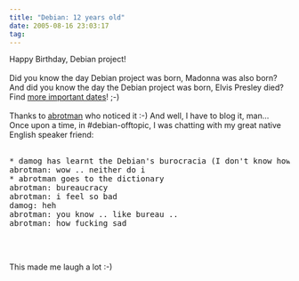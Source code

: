 ```yaml
---
title: "Debian: 12 years old"
date: 2005-08-16 23:03:17
tag: 
---
```

<p>Happy Birthday, Debian project!<br/><br/>
Did you know the day Debian project was born, Madonna was also born?
And did you know the day the Debian project was born, Elvis Presley
died? Find <a href="http://en.wikipedia.org/wiki/August_16" target="_blank">more important dates</a>! ;-)<br/><br/>
Thanks to <a href="http://phoenix.lhup.edu/~abrotman/" target="_blank">abrotman</a> who noticed it :-) And well, I have to blog it,
man&#8230; Once upon a time, in #debian-offtopic, I was chatting with my
great native English speaker friend:<br/><br/></p>
<pre>* damog has learnt the Debian's burocracia (I don't know how to spell it in English).
abrotman: wow .. neither do i
* abrotman goes to the dictionary
abrotman: bureaucracy
abrotman: i feel so bad
damog: heh
abrotman: you know .. like bureau ..
abrotman: how fucking sad</pre>
<br/><br/><p>
This made me laugh a lot :-)<br/><br/><br/></p>
